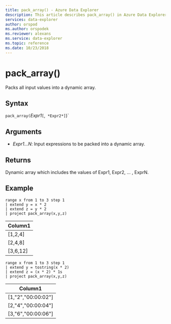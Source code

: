 ```yaml
---
title: pack_array() - Azure Data Explorer
description: This article describes pack_array() in Azure Data Explorer.
services: data-explorer
author: orspod
ms.author: orspodek
ms.reviewer: alexans
ms.service: data-explorer
ms.topic: reference
ms.date: 10/23/2018
---
```

# pack_array()

Packs all input values into a dynamic array.

## Syntax

`pack_array(`*Expr1*`[`,` *Expr2*]`)`

## Arguments

* *Expr1...N*: Input expressions to be packed into a dynamic array.

## Returns

Dynamic array which includes the values of Expr1, Expr2, ... , ExprN.

## Example

<!-- csl: https://help.kusto.windows.net:443/Samples -->
```kusto
range x from 1 to 3 step 1
| extend y = x * 2
| extend z = y * 2
| project pack_array(x,y,z)
```

|Column1|
|---|
|[1,2,4]|
|[2,4,8]|
|[3,6,12]|

<!-- csl: https://help.kusto.windows.net:443/Samples -->
```kusto
range x from 1 to 3 step 1
| extend y = tostring(x * 2)
| extend z = (x * 2) * 1s
| project pack_array(x,y,z)
```

|Column1|
|---|
|[1,"2","00:00:02"]|
|[2,"4","00:00:04"]|
|[3,"6","00:00:06"]|
